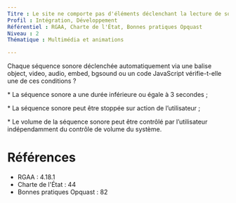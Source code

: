 ```yaml
---
Titre : Le site ne comporte pas d'éléments déclenchant la lecture de son durant plus de 3 secondes et ne pouvant pas être arrêtés.
Profil : Intégration, Développement
Référentiel : RGAA, Charte de l'État, Bonnes pratiques Opquast
Niveau : 2
Thématique : Multimédia et animations

---
```

Chaque séquence sonore déclenchée automatiquement via une balise object, video, audio, embed, bgsound ou un code JavaScript vérifie-t-elle une de ces conditions ?

\* La séquence sonore a une durée inférieure ou égale à 3 secondes ;

\* La séquence sonore peut être stoppée sur action de l’utilisateur ;

\* Le volume de la séquence sonore peut être contrôlé par l’utilisateur indépendamment du contrôle de volume du système.

# Références

*   RGAA : 4.18.1
*   Charte de l'État : 44
*   Bonnes pratiques Opquast : 82